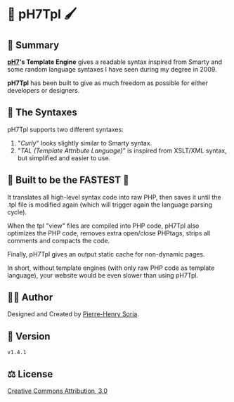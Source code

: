 # 🎨 pH7Tpl 🖌️

## 🔭 Summary

**[pH7](https://github.com/pH-7)'s Template Engine** gives a readable syntax inspired from Smarty and some random language syntaxes I have seen during my degree in 2009.

**pH7Tpl** has been built to give as much freedom as possible for either developers or designers.


## 📖 The Syntaxes

pH7Tpl supports two different syntaxes:

1. "*Curly*" looks slightly similar to Smarty syntax.
2. "*TAL (Template Attribute Language)*" is inspired from XSLT/XML syntax, but simplified and easier to use.


## 💨 Built to be the FASTEST 🌠

It translates all high-level syntax code into raw PHP, then saves it until the .tpl file is modified again (which will trigger again the language parsing cycle).

When the tpl "view" files are compiled into PHP code, pH7Tpl also optimizes the PHP code, removes extra open/close PHPtags, strips all comments and compacts the code.

Finally, pH7Tpl gives an output static cache for non-dynamic pages.

In short, without template engines (with only raw PHP code as template language), your website would be even slower than using pH7Tpl.


## 👨‍🎨 Author

Designed and Created by [Pierre-Henry Soria](https://pierrehenry.be).


## 🔢 Version

`v1.4.1`


## ⚖️ License

[Creative Commons Attribution, 3.0](http://creativecommons.org/licenses/by/3.0/)
